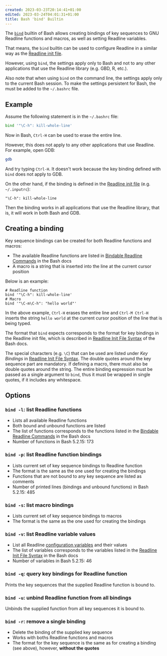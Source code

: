 ```yaml
---
created: 2023-03-23T20:14:41+01:00
edited: 2023-03-24T04:01:31+01:00
title: Bash 'bind' Builtin
---
```


The [`bind`](https://www.gnu.org/software/bash/manual/bash.html#index-bind) builtin of Bash allows creating bindings of key sequences to GNU Readline functions and macros, as well as setting Readline variables.

That means, the `bind` builtin can be used to configure Readline in a similar way as the [Readline init file](https://www.gnu.org/software/bash/manual/bash.html#Readline-Init-File).

However, using `bind`, the settings apply only to Bash and not to any other applications that use the Readline library (e.g. GBD, R, etc.).

Also note that when using `bind` on the command line, the settings apply only to the current Bash session. To make the settings persistent for Bash, the must be added to the `~/.bashrc` file.

## Example

Assume the following statement is in the `~/.bashrc` file:

```bash
bind '"\C-h": kill-whole-line' 
```

Now in Bash, `Ctrl-H` can be used to erase the entire line.

However, this does not apply to any other applications that use Readline. For example, open GDB:

```bash
gdb
```

And try typing `Ctrl-H`. It doesn't work because the key binding defined with `bind` does not apply to GDB.

On the other hand, if the binding is defined in the [Readline init file](https://www.gnu.org/software/bash/manual/bash.html#Readline-Init-File) (e.g. `~/.inputrc`):

```
"\C-h": kill-whole-line
```

Then the binding works in all applications that use the Readline library, that is, it will work in both Bash and GDB.

## Creating a binding

Key sequence bindings can be created for both Readline functions and macros:

- The available Readline functions are listed in [Bindable Readline Commands](https://www.gnu.org/software/bash/manual/bash.html#Bindable-Readline-Commands) in the Bash docs
- A macro is a string that is inserted into the line at the current cursor position 

Below is an example:

```
# Readline function
bind '"\C-h": kill-whole-line' 
# Macro
bind '"\C-m\C-h": "hello world"' 
```

In the above example, `Ctrl-H` erases the entire line and `Ctrl-M Ctrl-H` inserts the string `hello world` at the current cursor position of the line that is being typed.

The format that `bind` expects corresponds to the format for key bindings in the Readline init file, which is described in [Readline Init File Syntax](https://www.gnu.org/software/bash/manual/bash.html#Readline-Init-File-Syntax) of the Bash docs.

The special characters (e.g. `\C`) that can be used are listed under _Key Bindings_ in [Readline Init File Syntax](https://www.gnu.org/software/bash/manual/bash.html#Readline-Init-File-Syntax). The double quotes around the key sequence part are mandatory. If defining a macro, there must also be double quotes around the string. The entire binding expression must be passed as a single argument to `bind`, thus it must be wrapped in single quotes, if it includes any whitespace.

## Options

### `bind -l`: list Readline functions

- Lists all available Readline functions
- Both bound and unbound functions are listed
- The list of functions corresponds to the functions listed in the [Bindable Readline Commands](https://www.gnu.org/software/bash/manual/bash.html#Bindable-Readline-Commands) in the Bash docs
- Number of functions in Bash 5.2.15: 173

### `bind -p`: list Readline function bindings

- Lists current set of key sequence bindings to Readline function
- The format is the same as the one used for creating the bindings
- Functions that are not bound to any key sequence are listed as comments
- Number of printed lines (bindings and unbound functions) in Bash 5.2.15: 485

### `bind -s`: list macro bindings

- Lists current set of key sequence bindings to macros
- The format is the same as the one used for creating the bindings

### `bind -v`: list Readline variable values

- List all Readline [configuration variables](https://www.gnu.org/software/bash/manual/bash.html#Readline-Init-File-Syntax) and their values
- The list of variables corresponds to the variables listed in the [Readline Init File Syntax](https://www.gnu.org/software/bash/manual/bash.html#Readline-Init-File-Syntax) in the Bash docs
- Number of variables in Bash 5.2.15: 46

### `bind -q`: query key bindings for Readline function

Prints the key sequences that the supplied Readline function is bound to.

### `bind -u`: unbind Readline function from all bindings

Unbinds the supplied function from all key sequences it is bound to.

### `bind -r`: remove a single binding

- Delete the binding of the supplied key sequence
- Works with boths Readline functions and macros
- The format for the key sequence is the same as for creating a binding (see above), however, **without the quotes**
